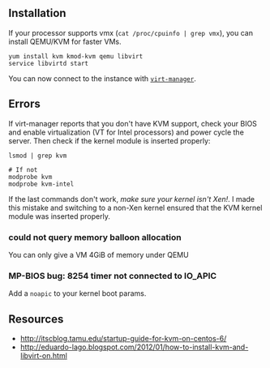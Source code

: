 Installation
------------

If your processor supports vmx (`cat /proc/cpuinfo | grep vmx`), you can
install QEMU/KVM for faster VMs.

    yum install kvm kmod-kvm qemu libvirt  
    service libvirtd start

You can now connect to the instance with [`virt-manager`](http://virt-manager.org/).

Errors
------

If virt-manager reports that you don't have KVM support, check your BIOS
and enable virtualization (VT for Intel processors) and power cycle the
server. Then check if the kernel module is inserted properly:

    lsmod | grep kvm  
      
    # If not  
    modprobe kvm  
    modprobe kvm-intel

If the last commands don't work, *make sure your kernel isn't Xen!*. I
made this mistake and switching to a non-Xen kernel ensured that the KVM
kernel module was inserted properly.

### could not query memory balloon allocation

You can only give a VM 4GiB of memory under QEMU

### MP-BIOS bug: 8254 timer not connected to IO\_APIC

Add a `noapic` to your kernel boot params.

Resources
---------

*   <http://itscblog.tamu.edu/startup-guide-for-kvm-on-centos-6/>
*   <http://eduardo-lago.blogspot.com/2012/01/how-to-install-kvm-and-libvirt-on.html>
